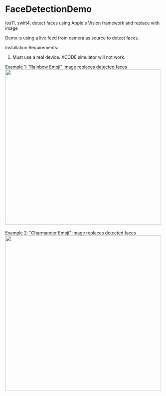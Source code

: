 # FaceDetectionDemo
ios11, swift4, detect faces using Apple's Vision framework and replace with image

Demo is using a live feed from camera as source to detect faces.

Installation Requirements:
1. Must use a real device. XCODE simulator will not work.

Example 1: "Rainbow Emoji" image replaces detected faces
<br>
<img height="500" src="https://github.com/jungoo424/FaceDetectionDemo/blob/master/README/IMG_1.PNG"/>
<br>
<br>
Example 2: "Charmander Emoji" image replaces detected faces
<br>
<img height="500" src="https://github.com/jungoo424/FaceDetectionDemo/blob/master/README/IMG_2.PNG"/>

